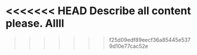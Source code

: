 <<<<<<< HEAD
Describe all content please. Allll
=======

>>>>>>> f25d09edf89eecf36a85445e5379d10e77cac52e
